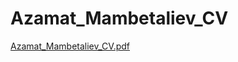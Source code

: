 # Azamat_Mambetaliev_CV
[Azamat_Mambetaliev_CV.pdf](https://github.com/Azamat229/Azamat_Mambetaliev_CV/files/13040794/Azamat_Mambetaliev_CV.pdf)
